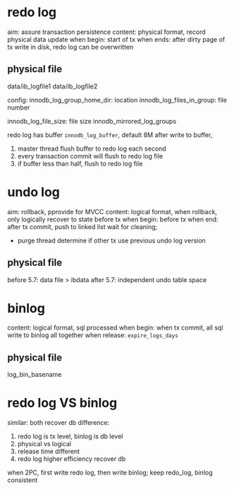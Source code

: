 # redo log
aim: assure transaction persistence
content: physical format, record physical data update
when begin: start of tx
when ends: after dirty page of tx write in disk, redo log can be overwritten

## physical file
data/ib_logfile1
data/ib_logfile2

config:
innodb_log_group_home_dir: location
innodb_log_files_in_group: file number

innodb_log_file_size: file size
innodb_mirrored_log_groups

redo log has buffer `innodb_log_buffer`, default 8M
after write to buffer,
1. master thread flush buffer to redo log each second
2. every transaction commit will flush to redo log file
3. if buffer less than half, flush to redo log file


# undo log
aim: rollback, pprovide for MVCC
content: logical format, when rollback, only logically recover to state before tx
when begin: before tx
when end: after tx commit, push to linked list wait for cleaning; 
  - purge thread determine if other tx use previous undo log version

## physical file
before 5.7: data file > ibdata
after 5.7: independent undo table space


# binlog
content: logical format, sql processed
when begin: when tx commit, all sql write to binlog all together
when release: `expire_logs_days`

## physical file
log_bin_basename


# redo log VS binlog
similar: both recover db
difference:
1. redo log is tx level, binlog is db level
2. physical vs logical
3. release time different
4. redo log higher efficiency recover db

when 2PC, first write redo log, then write binlog; keep redo_log, binlog consistent










